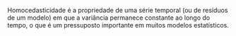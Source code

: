 Homocedasticidade é a propriedade de uma série temporal (ou de resíduos de um modelo) em que a variância permanece constante ao longo do tempo, o que é um pressuposto importante em muitos modelos estatísticos.
